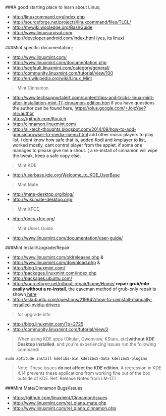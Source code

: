 ###A good starting place to learn about Linux;
* http://linuxcommand.org/index.php
* http://sourceforge.net/projects/linuxcommand/files/TLCL/
* http://mywiki.wooledge.org/BashGuide
* http://www.linuxsurvival.com
* http://developer.android.com/index.html (yes, its linux)


###Mint specific documentation;
* http://www.linuxmint.com/
* http://www.linuxmint.com/documentation.php
* http://segfault.linuxmint.com/category/general/
* http://community.linuxmint.com/tutorial/view/100
* http://en.wikipedia.org/wiki/Linux_Mint

>Mint Cinnamon
* http://www.techsupportalert.com/content/tips-and-tricks-linux-mint-after-installation-mint-17-cinnamon-edition.htm if you have questions the author can be found here, https://plus.google.com/+JojoYee?rel=author
* https://github.com/Koutch
* http://cinnamon.linuxmint.com/
* http://all-tech-thoughts.blogspot.com/2014/09/how-to-add-gmusicbrowser-to-media-menu.html  add other music players to play list, i dont know how safe that is, added Kodi and kmplayer  to list, worked mostly, cant control player from the applet, if some one manages to please give me a shout. ( a re-install of cinnamon will wipe the tweak, keep a safe copy else.

>Mint KDE
* http://userbase.kde.org/Welcome_to_KDE_UserBase

>MInt Mate
* http://mate-desktop.org/blog/
* http://wiki.mate-desktop.org/

>Mint XFCE
* http://docs.xfce.org/

>Mint Users Guide
* http://www.linuxmint.com/documentation/user-guide/

###Mint Install/Upgrade/Repair
* http://www.linuxmint.com/oldreleases.php & 
* http://www.linuxmint.com/download.php & 
* http://blog.linuxmint.com/
* http://packages.linuxmint.com/index.php
* http://packages.ubuntu.com/
* http://sourceforge.net/p/boot-repair/home/Home/ **repair grub/mbr easily without a re-install**, the caveman method of grub-only repair is shown[ here](http://community.linuxmint.com/tutorial/view/245)
* http://askubuntu.com/questions/219942/how-to-uninstall-manually-installed-nvidia-drivers

> for upgrade info 
* http://blog.linuxmint.com/?p=2725
* http://community.linuxmint.com/tutorial/view/2


> When using KDE apps (Okular, Gwenview, KStars..etc)**without KDE Desktop installed**, and you're experiencing issues  run the following command:

`sudo aptitude install kdelibs-bin kdelibs5-data kdelibs5-plugins`

> Note: These issues **do not affect the KDE edition**. A regression in KDE 4.14 prevents these applications from working fine out of the box outside of KDE. Ref: Release Notes from LM-17.1



###Mint Mate/Cinnamon Bugs/Issues
* https://github.com/linuxmint/Cinnamon/issues
* http://www.linuxmint.com/rel_qiana_mate.php
* http://www.linuxmint.com/rel_qiana_cinnamon.php

